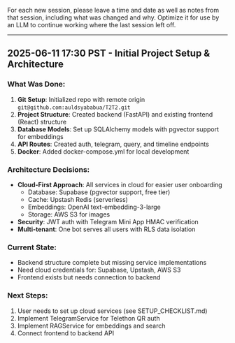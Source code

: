 For each new session, please leave a time and date as well as notes from that session, including what was changed and why. Optimize it for use by an LLM to continue working where the last session left off.

---

## 2025-06-11 17:30 PST - Initial Project Setup & Architecture

### What Was Done:
1. **Git Setup**: Initialized repo with remote origin `git@github.com:auldsyababua/T2T2.git`
2. **Project Structure**: Created backend (FastAPI) and existing frontend (React) structure
3. **Database Models**: Set up SQLAlchemy models with pgvector support for embeddings
4. **API Routes**: Created auth, telegram, query, and timeline endpoints
5. **Docker**: Added docker-compose.yml for local development

### Architecture Decisions:
- **Cloud-First Approach**: All services in cloud for easier user onboarding
  - Database: Supabase (pgvector support, free tier)
  - Cache: Upstash Redis (serverless)
  - Embeddings: OpenAI text-embedding-3-large
  - Storage: AWS S3 for images
- **Security**: JWT auth with Telegram Mini App HMAC verification
- **Multi-tenant**: One bot serves all users with RLS data isolation

### Current State:
- Backend structure complete but missing service implementations
- Need cloud credentials for: Supabase, Upstash, AWS S3
- Frontend exists but needs connection to backend

### Next Steps:
1. User needs to set up cloud services (see SETUP_CHECKLIST.md)
2. Implement TelegramService for Telethon QR auth
3. Implement RAGService for embeddings and search
4. Connect frontend to backend API 